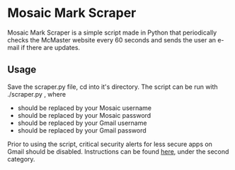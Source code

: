 # Mosaic Mark Scraper

Mosaic Mark Scraper is a simple script made in Python that periodically checks the McMaster website every 60 seconds and sends the user an e-mail if there are updates.

## Usage

Save the scraper.py file, cd into it's directory.
The script can be run with ./scraper.py <arg1> <arg2> <arg3> <arg4>, where
- <arg1> should be replaced by your Mosaic username
- <arg2> should be replaced by your Mosaic password
- <arg3> should be replaced by your Gmail username
- <arg4> should be replaced by your Gmail password

Prior to using the script, critical security alerts for less secure apps on Gmail should be disabled. Instructions can be found [here](https://hotter.io/docs/email-accounts/secure-app-gmail/), under the second category.

